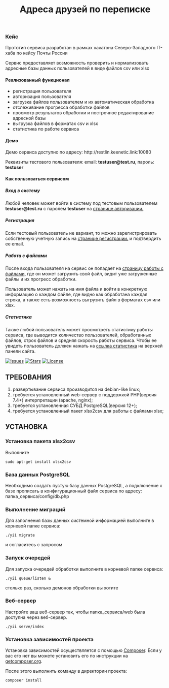 <p align="center">
    <h1 align="center">Адреса друзей по переписке</h1>
    <br>
</p>

<h3>Кейс</h3>
<p>Прототип сервиса разработан в рамках хакатона Северо-Западного IT-хаба по кейсу Почты России</p>
<p>Сервис предоставляет возможность проверить и нормализовать адресные базы данных пользователей в виде файлов csv или xlsx</p>

<h4>Реализованный функционал</h4>
<ul>
    <li>регистрация пользователя</li>
    <li>авторизация пользователя</li>
    <li>загрузка файлов пользователем и их автоматическая обработка</li>
    <li>отслеживание прогресса обработки файлов</li>
    <li>просмотр результатов обработки и построчное редактирование адресной базы</li>
    <li>выгрузка файлов в форматах csv и xlsx</li>
    <li>статистика по работе сервиса</li>
</ul>
<h4>Демо</h4>
<p>Демо сервиса доступно по адресу: http://restlin.keenetic.link:10080 </p>
<p>Реквизиты тестового пользователя: email: <b>testuser@test.ru</b>, пароль: <b>testuser</b></p>

<h4>Как пользоваться сервисом</h4>

<h5>Вход в систему</h5>
<p>Любой человек может войти в систему под тестовым пользователем <b>testuser@test.ru</b> с паролем <b>testuser</b> на <a href="http://restlin.keenetic.link:10080/index.php?r=site%2Flogin">странице авторизации.</a></p>

<h5>Регистрация</h5>
<p>Если тестовый пользователь не вариант, то можно зарегистрировать собственную учетную запись на <a href="http://restlin.keenetic.link:10080/index.php?r=site%2Fregistration">странице регистрации.</a> и подтвердить ее email.</p>

<h5>Работа с файлами</h5>
<p>После входа пользователя на сервис он попадает на <a href="http://restlin.keenetic.link:10080/index.php?r=file%2Findex">страницу работы с файлами</a>, где он может загрузить свой файл, видит уже загруженные файлы и их прогресс обработки.</p>
<p>Пользователь может нажать на имя файла и войти в конкретную информацию о каждом файле, где видно как обработана каждая строка, а также есть возможность выгрузить файл в форматах csv или xlsx.</p>

<h5>Статистика</h5>
<p>Также любой пользователь может просмотреть статистику работы сервиса, где выводится количество пользователей, обработанных файлов, строк файлов и средняя скорость работы сервиса. Чтобы ее увидеть пользователь должен нажать на <a href="http://restlin.keenetic.link:10080/index.php?r=site%2Fstats">ссылка статистика</a> на верхней панели сайта.</p>

[![Issues](https://img.shields.io/github/issues/Restlin/russian_mail_address_parser)](https://github.com/Restlin/russian_mail_address_parser/issues)
[![Stars](https://img.shields.io/github/stars/Restlin/russian_mail_address_parser)](https://github.com/Restlin/russian_mail_address_parser/stargazers)
[![License](https://img.shields.io/github/license/Restlin/russian_mail_address_parser)](https://github.com/Restlin/russian_mail_address_parser/blob/master/LICENSE.md)



ТРЕБОВАНИЯ
------------
1) развертывание сервиса производится на debian-like linux;
2) требуется установленный web-сервер с поддержкой PHP(версия 7.4+) интерпретации (apache, nginx);
3) требуется установленная СУБД PostgreSQL(версия 12+);
4) требуется установленный пакет xlsx2csv для работы с файлами xlsx;


УСТАНОВКА
------------
### Установка пакета xlsx2csv

Выполните 
~~~
sudo apt-get install xlsx2csv
~~~
### База данных PostgreSQL

Необходимо создать пустую базу данных PostgreSQL, а подключение к базе прописать в конфигурационный файл сервиса по адресу: папка_сервиса/config/db.php
### Выполнение миграций

Для заполнения базы данных системной информацией выполните в корневой папке сервиса: 
~~~
./yii migrate 
~~~
и согласитесь с запросом
### Запуск очередей

Для запуска очередей обработки выполните в корневой папке сервиса: 
~~~
./yii queue/listen & 
~~~

столько раз, сколько демонов обработки вы хотите
### Веб-сервер

Настройте ваш веб-сервер так, чтобы папка_сервиса/web была доступна через веб-сервер.

~~~
./yii serve/index
~~~

### Установка зависимостей проекта

Установка зависимостей осуществляется с помощью [Composer](http://getcomposer.org/). Если у вас его нет вы можете установить его по инструкции
на [getcomposer.org](http://getcomposer.org/doc/00-intro.md#installation-nix).

После этого выполнить команду в директории проекта:

~~~
composer install
~~~
